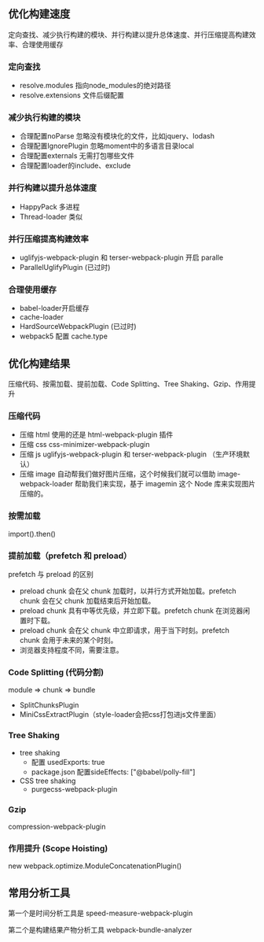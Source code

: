 ## 优化构建速度

定向查找、减少执行构建的模块、并行构建以提升总体速度、并行压缩提高构建效率、合理使用缓存

### 定向查找

- resolve.modules 指向node_modules的绝对路径
- resolve.extensions 文件后缀配置

### 减少执行构建的模块

- 合理配置noParse 忽略没有模块化的文件，比如jquery、lodash
- 合理配置IgnorePlugin 忽略moment中的多语言目录local
- 合理配置externals 无需打包哪些文件
- 合理配置loader的include、exclude

### 并行构建以提升总体速度

- HappyPack 多进程
- Thread-loader 类似

### 并行压缩提高构建效率

- uglifyjs-webpack-plugin 和 terser-webpack-plugin 开启 paralle
- ParallelUglifyPlugin (已过时)

### 合理使用缓存

- babel-loader开启缓存
- cache-loader
- HardSourceWebpackPlugin (已过时)
- webpack5 配置 cache.type
  
## 优化构建结果

压缩代码、按需加载、提前加载、Code Splitting、Tree Shaking、Gzip、作用提升

### 压缩代码

- 压缩 html 使用的还是 html-webpack-plugin 插件
- 压缩 css css-minimizer-webpack-plugin
- 压缩 js uglifyjs-webpack-plugin 和 terser-webpack-plugin （生产环境默认）
- 压缩 image 自动帮我们做好图片压缩，这个时候我们就可以借助 image-webpack-loader 帮助我们来实现，基于 imagemin 这个 Node 库来实现图片压缩的。

### 按需加载

import().then()

### 提前加载（prefetch 和 preload）

prefetch 与 preload 的区别

- preload chunk 会在父 chunk 加载时，以并行方式开始加载。prefetch chunk 会在父 chunk 加载结束后开始加载。
- preload chunk 具有中等优先级，并立即下载。prefetch chunk 在浏览器闲置时下载。
- preload chunk 会在父 chunk 中立即请求，用于当下时刻。prefetch chunk 会用于未来的某个时刻。
- 浏览器支持程度不同，需要注意。

### Code Splitting (代码分割)

module => chunk => bundle

- SplitChunksPlugin
- MiniCssExtractPlugin（style-loader会把css打包进js文件里面）


### Tree Shaking

- tree shaking
  - 配置 usedExports: true
  - package.json 配置sideEffects: ["@babel/polly-fill"]
- CSS tree shaking
  - purgecss-webpack-plugin

### Gzip

compression-webpack-plugin

### 作用提升 (Scope Hoisting)

new webpack.optimize.ModuleConcatenationPlugin()

## 常用分析工具

第一个是时间分析工具是 speed-measure-webpack-plugin

第二个是构建结果产物分析工具 webpack-bundle-analyzer 





